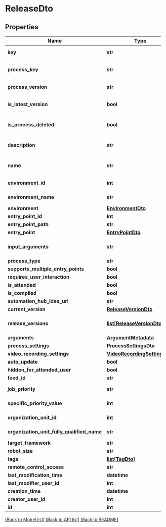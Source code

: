 # ReleaseDto

## Properties
Name | Type | Description | Notes
------------ | ------------- | ------------- | -------------
**key** | **str** | A unique identifier associated to each release. | [optional] 
**process_key** | **str** | The unique identifier of the process associated with the release. | 
**process_version** | **str** | The version of the process associated with the release. | 
**is_latest_version** | **bool** | States whether the version of process associated with the release is latest or not. | [optional] 
**is_process_deleted** | **bool** | States whether the process associated with the release is deleted or not. | [optional] 
**description** | **str** | Used to add additional information about a release in order to better identify it. | [optional] 
**name** | **str** | A custom name of the release. The default name format is ProcessName_EnvironmentName. | 
**environment_id** | **int** | The Id of the environment associated with the release. | [optional] 
**environment_name** | **str** | The name of the environment associated with the release. | [optional] 
**environment** | [**EnvironmentDto**](EnvironmentDto.md) |  | [optional] 
**entry_point_id** | **int** |  | [optional] 
**entry_point_path** | **str** |  | [optional] 
**entry_point** | [**EntryPointDto**](EntryPointDto.md) |  | [optional] 
**input_arguments** | **str** | Input parameters in JSON format to be passed as default values to job execution. | [optional] 
**process_type** | **str** |  | [optional] 
**supports_multiple_entry_points** | **bool** |  | [optional] 
**requires_user_interaction** | **bool** |  | [optional] 
**is_attended** | **bool** |  | [optional] 
**is_compiled** | **bool** |  | [optional] 
**automation_hub_idea_url** | **str** |  | [optional] 
**current_version** | [**ReleaseVersionDto**](ReleaseVersionDto.md) |  | [optional] 
**release_versions** | [**list[ReleaseVersionDto]**](ReleaseVersionDto.md) | The collection of release versions that current release had over time. | [optional] 
**arguments** | [**ArgumentMetadata**](ArgumentMetadata.md) |  | [optional] 
**process_settings** | [**ProcessSettingsDto**](ProcessSettingsDto.md) |  | [optional] 
**video_recording_settings** | [**VideoRecordingSettingsDto**](VideoRecordingSettingsDto.md) |  | [optional] 
**auto_update** | **bool** |  | [optional] 
**hidden_for_attended_user** | **bool** |  | [optional] 
**feed_id** | **str** |  | [optional] 
**job_priority** | **str** | The execution priority. If null, it defaults to Normal. | [optional] 
**specific_priority_value** | **int** | Value for more granular control over execution priority. | [optional] 
**organization_unit_id** | **int** | Id of the folder this release is part of. | [optional] 
**organization_unit_fully_qualified_name** | **str** | Fully qualified name of the folder this release is part of. | [optional] 
**target_framework** | **str** |  | [optional] 
**robot_size** | **str** |  | [optional] 
**tags** | [**list[TagDto]**](TagDto.md) |  | [optional] 
**remote_control_access** | **str** |  | [optional] 
**last_modification_time** | **datetime** |  | [optional] 
**last_modifier_user_id** | **int** |  | [optional] 
**creation_time** | **datetime** |  | [optional] 
**creator_user_id** | **int** |  | [optional] 
**id** | **int** |  | [optional] 

[[Back to Model list]](../README.md#documentation-for-models) [[Back to API list]](../README.md#documentation-for-api-endpoints) [[Back to README]](../README.md)


